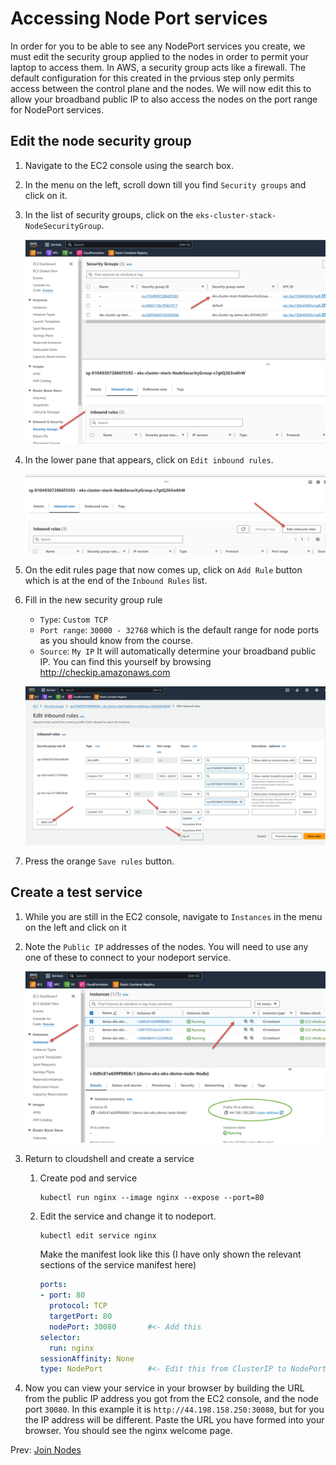# Accessing Node Port services

In order for you to be able to see any NodePort services you create, we must edit the security group applied to the nodes in order to permit your laptop to access them. In AWS, a security group acts like a firewall. The default configuration for this created in the prvious step only permits access between the control plane and the nodes. We will now edit this to allow your broadband public IP to also access the nodes on the port range for NodePort services.

## Edit the node security group

1. Navigate to the EC2 console using the search box.
1. In the menu on the left, scroll down till you find `Security groups` and click on it.
1. In the list of security groups, click on the `eks-cluster-stack-NodeSecurityGroup`.

    ![](../images/08-sg-list.png)

1. In the lower pane that appears, click on `Edit inbound rules`.

    ![](../images/08-edit-rule.png)

1. On the edit rules page that now comes up, click on `Add Rule` button which is at the end of the `Inbound Rules` list.
1. Fill in the new security group rule
    * `Type`: `Custom TCP`
    * `Port range`: `30000 - 32768` which is the default range for node ports as you should know from the course.
    * `Source`: `My IP` It will automatically determine your broadband public IP. You can find this yourself by browsing http://checkip.amazonaws.com

    ![](../images/08-rules.png)

1. Press the orange `Save rules` button.

## Create a test service

1. While you are still in the EC2 console, navigate to `Instances` in the menu on the left and click on it
1. Note the `Public IP` addresses of the nodes. You will need to use any one of these to connect to your nodeport service.

    ![](../images/08-instances.png)

1. Return to cloudshell and create a service

    1. Create pod and service

        ```
        kubectl run nginx --image nginx --expose --port=80
        ```

    1. Edit the service and change it to nodeport.

        ```
        kubectl edit service nginx
        ```

        Make the manifest look like this (I have only shown the relevant sections of the service manifest here)

        ```yaml
        ports:
        - port: 80
          protocol: TCP
          targetPort: 80
          nodePort: 30080       #<- Add this
        selector:
          run: nginx
        sessionAffinity: None
        type: NodePort          #<- Edit this from ClusterIP to NodePort
        ```

1. Now you can view your service in your browser by building the URL from the public IP address you got from the EC2 console, and the node port `30080`. In this example it is `http://44.198.158.250:30080`, but for you the IP address will be different. Paste the URL you have formed into your browser. You should see the nginx welcome page.

Prev: [Join Nodes](./07-join-nodes.md)

